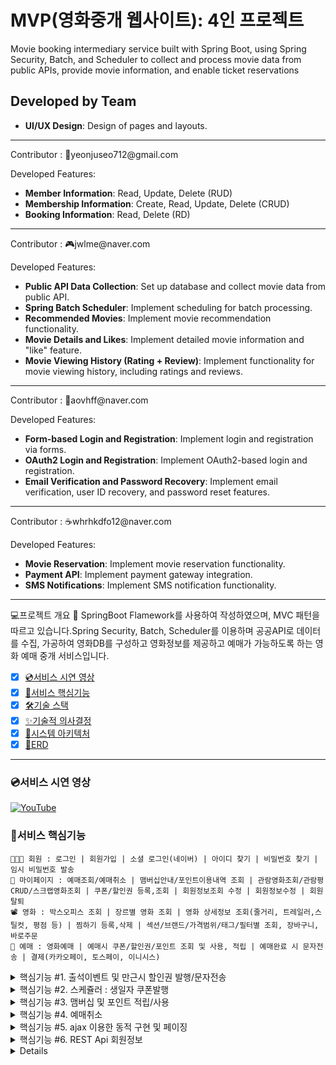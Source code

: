 # MVP(영화중개 웹사이트): 4인 프로젝트

Movie booking intermediary service built with Spring Boot, using Spring Security, Batch, and Scheduler to collect and process movie data from public APIs, provide movie information, and enable ticket reservations


## Developed by Team
- **UI/UX Design**: Design of pages and layouts.
<hr/>  
Contributor : 🐳yeonjuseo712@gmail.com

Developed Features:
- **Member Information**: Read, Update, Delete (RUD)
- **Membership Information**: Create, Read, Update, Delete (CRUD)
- **Booking Information**: Read, Delete (RD)
<hr/>
Contributor : 🎮jwlme@naver.com

Developed Features:
- **Public API Data Collection**: Set up database and collect movie data from public API.  
- **Spring Batch Scheduler**: Implement scheduling for batch processing.  
- **Recommended Movies**: Implement movie recommendation functionality.  
- **Movie Details and Likes**: Implement detailed movie information and "like" feature.  
- **Movie Viewing History (Rating + Review)**: Implement functionality for movie viewing history, including ratings and reviews.

<hr/>
Contributor : 🥑aovhff@naver.com

Developed Features:
- **Form-based Login and Registration**: Implement login and registration via forms.  
- **OAuth2 Login and Registration**: Implement OAuth2-based login and registration.  
- **Email Verification and Password Recovery**: Implement email verification, user ID recovery, and password reset features.  

<hr/>
Contributor : ☕whrhkdfo12@naver.com

Developed Features:
- **Movie Reservation**: Implement movie reservation functionality.  
- **Payment API**: Implement payment gateway integration.  
- **SMS Notifications**: Implement SMS notification functionality.  

<hr/>
💻프로젝트 개요
💬 SpringBoot Flamework를 사용하여 작성하였으며, MVC 패턴을 따르고 있습니다.Spring Security, Batch, Scheduler를 이용하며 공공API로 데이터를 수집, 가공하여 영화DB를 구성하고 영화정보를 제공하고 예매가 가능하도록 하는 영화 예매 중개 서비스입니다.

- [x] [💿서비스 시연 영상](#서비스-시연-영상)
- [x] [🎯서비스 핵심기능](#서비스-핵심기능)
- [x] [🛠기술 스택](#기술-스택)
- [x] [✨기술적 의사결정](#기술적-의사결정)
- [x] [🚧시스템 아키텍처](#시스템-아키텍처)
- [x] [📖ERD](#erd)

<hr/>

### 💿서비스 시연 영상
[![YouTube](https://github.com/wander0000/Final_project/raw/develop/assets/mvp_main.jpg)](https://youtu.be/P8uMiN_WF68)

### 🎯서비스 핵심기능
```
👨‍👨‍👧 회원 : 로그인 | 회원가입 | 소셜 로그인(네이버) | 아이디 찾기 | 비밀번호 찾기 | 임시 비밀번호 발송
🏡 마이페이지 : 예매조회/예매취소 | 맴버십안내/포인트이용내역 조회 | 관람영화조회/관람평CRUD/스크랩영화조회 | 쿠폰/할인권 등록,조회 | 회원정보조회 수정 | 회원정보수정 | 회원탈퇴
📽️ 영화 : 박스오피스 조회 | 장르별 영화 조회 | 영화 상세정보 조회(줄거리, 트레일러,스틸컷, 평점 등) | 찜하기 등록,삭제 | 섹션/브랜드/가격범위/태그/필터별 조회, 장바구니, 바로주문
🎫 예매 : 영화예매 | 예매시 쿠폰/할인권/포인트 조회 및 사용, 적립 | 예매완료 시 문자전송 | 결제(카카오페이, 토스페이, 이니시스)
```

<details>
<summary>핵심기능 #1. 출석이벤트 및 만근시 할인권 발행/문자전송</summary>

![fuction001](https://github.com/rhjdev/geulbeotmall/assets/95993932/ed48456e-a80e-4fbb-8f4a-36d895d8f0bc)
- [x] 스프링에서 제공되는 `Scheduler` 이용, @Scheduled와 @EnableScheduling 어노테이션에 cron 표기법을 이용해서 원하는 시간대에 원하는 기능이 실현될 수 있도록 구현하였습니다.
- [x] `AuthenticationSuccessHandler`를 오버라이딩한 `CustomLoginSuccessHandler`에서 로그인한 유저의 오늘의 출석상태를 확인하여 첫 출석이면 포인트를 지급하고 쿠키를 생성하며, 프론트에서는 쿠키값을 확인하여 출석이벤트에 참여하였음을 알리는 Popup이 뜨도록 하고, '오늘은 더이상 보지 않기'를 check하면 쿠키값을 false로 설정하여 Popup이 뜨지 않도록 하였습니다.
- [x] 매달 1일, 전월의 만근자를 조회하여 할인권을 발행하고, 할인권번호를 문자 API를 이용하여 문자로 발송하도록 했습니다.
</details>
<details>
<summary>핵심기능 #2. 스케쥴러 : 생일자 쿠폰발행</summary>

![fuction002](https://github.com/rhjdev/geulbeotmall/assets/95993932/42912cf3-1824-4c99-a6ac-01c9b098fd7b)
- [x] 스프링에서 제공되는 `Scheduler` 이용, @Scheduled와 @EnableScheduling 어노테이션에 cron 표기법을 이용해서 원하는 시간대에 원하는 기능이 실현될 수 있도록 구현하였습니다.
- [x] 생일쿠폰은 발행할 때 사용가능 상태로 insert해서 예매시 바로 사용할 수 있도록 하였습니다.
```xml
    <!-- 쿠폰등록  -->
    <insert id="insertCoupon" parameterType="com.boot.DTO.CouponDTO">
		INSERT INTO coupontb (couponno, endDate, reason, refno, uuid, acrec)
		SELECT CONCAT(
	           #{type}, 
	           DATE_FORMAT(NOW(), '%y%m%d'), 
	           '-',
	           LPAD(
	               IFNULL(
	                   (SELECT COUNT(*) + 1 
	                    FROM coupontb
	                    WHERE DATE(adate) = CURDATE()), 1
	               ), 4, '0') 
		       ),
		       DATE_SUB(CURDATE(), INTERVAL #{period} DAY), 
		       #{reason},       
		       #{refno},          
		       #{uuid},
		       #{acrec}
    </insert>
```
</details>
<details>
<summary>핵심기능 #3. 맴버십 및 포인트 적립/사용</summary>

![fuction003](https://github.com/rhjdev/geulbeotmall/assets/95993932/b1555bac-bccc-4754-a74c-e4ab97a3a53d)
- [x] 일반 로그인/소셜 로그인 구분 없이 모든 신규 회원은 `가입과 동시에` 등급:Welcome으로, 1,000원의 적립금을 적립 받습니다.
- [x] `등급별`으로 예매시 적립금 혜택이 주어집니다. 쿠폰/할인권/포인트를 사용한 금액을 제외한 실결제금액에 대해 3~10%의 포인트가 적립됩니다.
- [x] 회원은 `마이페이지`에서 자신의 적립금 적립/사용 상세 내역을 확인할 수 있습니다.

</details>
<details>
<summary>핵심기능 #4. 예매취소</summary>

![fuction004](https://github.com/rhjdev/geulbeotmall/assets/95993932/aed5de29-cbac-4619-b66c-648153d60b8b)
- [x] 예매 취소시 11가지 쿼리가 실행되어야 해서 `MySQL`의 프로시져 기능을 활용하였습니다.
- [x] 예매정보테이블의 내용을 '예매'에서 '취소'로 변경하고, 결제 API를 이용하여 실결제금액이 반환되도록 하고, 결제 시 사용한 포인트와 점유한 좌석을 원복하고, 적립된 포인트 또한 반환되도록 하였습니다.
- [x] 하나의 트랜젝션 안에서 작업이 수행되고 하나라도 오류가 나면 전체가 롤백되도록 작성했습니다.
</details>
<details>
<summary>핵심기능 #5. ajax 이용한 동적 구현 및 페이징</summary>

![fuction005](https://github.com/rhjdev/geulbeotmall/assets/95993932/5ec2b61a-36b8-458e-9ee8-0cd250dc7bb4)
- [x] 목록은 ajax를 이용하여 동적으로 구현하고, 세그먼트 기법 중 페이징을 제대로 작동하게 하기위하여 페이지 버튼에도 필터링과 페이징을 위한 인자를 배열값으로 저장하여 화면단이 구성되도록 function을 호출할 때 인자를 다시 Json으로 보낼 수 있는 형태로 변환하여 서버에 데이터를 요청하도록 하였습니다.
- [x] `페이징`은 SQL쿼리에서 LIMIT와 OFFSET을 이용하여 구현하였습니다.
```xml
    <!-- 포인트 이력 테이블 조회(기간별)-->
    <select id="getUserPtHis" resultType="com.boot.DTO.PthistDTO">
        SELECT * FROM pthisttb where uuid=#{uuid}
        <include refid="days"></include>
        <include refid="pagenation"></include>
    </select>
    
     <!-- 포인트 이력 목록의 갯수(기간별)-->
    <select id="getTotalCountFiltered">
        SELECT COUNT(*) 
        FROM pthisttb where uuid=#{uuid}
        <include refid="days"></include>
    </select>

    <!--  정렬 로직: 기간별 15일,1개월,2개월, 3개월 -->
	  <sql id="days">
      <if test="(days == '15')">
        AND trndt BETWEEN DATE_SUB(CURDATE(), INTERVAL 15 DAY) AND now()
        ORDER BY trndt DESC
      </if>
      <if test="(days == '30') or days == null or days == ''">
         AND trndt BETWEEN DATE_SUB(CURDATE(), INTERVAL 30 DAY) AND now()
         ORDER BY trndt DESC
      </if>
      <if test='(days == "60")'>
         AND trndt BETWEEN DATE_SUB(CURDATE(), INTERVAL 60 DAY) AND now()
         ORDER BY trndt DESC
      </if>
      <if test='(days == "90")'>
         AND trndt BETWEEN DATE_SUB(CURDATE(), INTERVAL 90 DAY) AND now()
         ORDER BY trndt DESC
      </if>
     </sql>
   
     <sql id="pagenation">
   	  	LIMIT #{pageSize} OFFSET #{offset}
     </sql>
```
</details>
<details>
<summary>핵심기능 #6. REST Api 회원정보</summary>

- [x] 시큐리티가 적용된 프로젝트여서 사용자타입이 2가지로 인가된 사용자의 정보를 꺼내쓰는 객체가 UserDetails와 OAuth2User로 나누어 져서 UserDetails, UserDetailsService도 커스텀해서 사용했습니다.
- [x] 사용자의 정보 조회, 수정, 삭제는 REST 방식으로 구현하였습니다.
- [x] OAuth2유저의 경우 일부 정보만 수정할 수 있도록, 화면단에서도 유저타입별로 수정버튼이 노출될 수 있도록 분기처리하였습니다.
</details>
<details>

|<small>회원가입(일반/네이버)</small>|<small>비밀번호찾기/변경<small>|<small>아이디찾기</small>|
|:-:|:-:|:-:|
|![003](https://github.com/wander0000/Final_project/raw/develop/assets/generate.gif)|![004](https://github.com/wander0000/Final_project/raw/develop/assets/findpw.gif)|![005](https://github.com/wander0000/Final_project/raw/develop/assets/findid.gif)|
|<small><b>영화조회</b></small>|<small><b>영화스크랩</b></small>|<small><b>영화예매</b></small>|
|![006](https://github.com/wander0000/Final_project/raw/develop/assets/getmovie.gif)|![007](https://github.com/wander0000/Final_project/raw/develop/assets/likemovie.gif)|![008](https://github.com/wander0000/Final_project/raw/develop/assets/bookmovie.gif)|
|<small><b>예매내역조회</b></small>|<small><b>예매취소</b></small>|<small><b>포인트이력조회</b></small>|
|![009](https://github.com/wander0000/Final_project/raw/develop/assets/booklist.gif)|![010](https://github.com/wander0000/Final_project/raw/develop/assets/cancelmovie.gif)|![011](https://github.com/wander0000/Final_project/raw/develop/assets/pthislist.gif)|
|<small><b>무비스토리</b></small>|<small><b>출석이벤트 문자API/쿠폰등록</b></small>|<small><b>탈퇴</b></small>|
|![012](https://github.com/wander0000/Final_project/raw/develop/assets/moviestory.gif)|![013](https://github.com/wander0000/Final_project/raw/develop/assets/attendence.gif)|![014](https://github.com/wander0000/Final_project/raw/develop/assets/unsubscribe.gif)|


### 🛠기술 스택
OS | Windows 10
--- | --- |
Language | ![Java](https://img.shields.io/badge/JAVA-000?style=for-the-badge&logo=java&logoColor=white) ![Spring](https://img.shields.io/badge/Spring-000?style=for-the-badge&logo=spring&logoColor=white) ![HTML5](https://img.shields.io/badge/html5-000?style=for-the-badge&logo=html5&logoColor=white) ![CSS3](https://img.shields.io/badge/css3-000?style=for-the-badge&logo=css3&logoColor=white) ![JavaScript](https://img.shields.io/badge/javascript-000?style=for-the-badge&logo=javascript&logoColor=white)
IDE | ![STS4](https://img.shields.io/badge/STS4-000?style=for-the-badge&logo=spring&logoColor=white) ![Visual Studio Code](https://img.shields.io/badge/Visual%20Studio%20Code-000?style=for-the-badge&logo=visualstudiocode&logoColor=white) ![MySQL Workbench](https://img.shields.io/badge/MySQL%20Workbench-000?style=for-the-badge&logo=oracle&logoColor=white)
Framework | ![Spring Boot](https://img.shields.io/badge/Spring%20Boot-6DB33F?style=for-the-badge&logo=springboot&logoColor=white) ![MyBatis](https://img.shields.io/badge/Mybatis-d40000?style=for-the-badge)
Build Tool | ![Gradle](https://img.shields.io/badge/Gradle-02303A?style=for-the-badge&logo=gradle&logoColor=white)
Database | ![MySQL](src="https://img.shields.io/badge/Mysql-4479A1?style=flat-square&logo=Mysql&logoColor=white")
Frontend | ![HTML5](https://img.shields.io/badge/html5-E34F26?style=for-the-badge&logo=html5&logoColor=white) ![CSS3](https://img.shields.io/badge/css3-1572B6?style=for-the-badge&logo=css3&logoColor=white) ![JavaScript](https://img.shields.io/badge/javascript-F7DF1E?style=for-the-badge&logo=javascript&logoColor=black) ![jQuery](https://img.shields.io/badge/jQuery-0769AD?style=for-the-badge&logo=jquery&logoColor=white)
Library | ![Spring Security](https://img.shields.io/badge/spring%20security-6DB33F?style=for-the-badge&logo=springsecurity&logoColor=white)
API | ![Iamport Payment](https://img.shields.io/badge/Iamport%20Payment-c1272d?style=for-the-badge) ![coolSMS](https://img.shields.io/badge/cool%20SMS-f7943a?style=for-the-badge)
Server |![Apache Tomcat 9.0](https://img.shields.io/badge/Apache%20Tomcat%20-F8DC75?style=for-the-badge&logo=apachetomcat&logoColor=black)
Version Control | ![GitHub](https://img.shields.io/badge/GitHub-181717?style=for-the-badge&logo=GitHub&logoColor=white)

### 🚧시스템 아키텍처
![architecture](https://github.com/wander0000/Final_project/raw/develop/assets/mvc.png)]
![개발환경](https://github.com/wander0000/Final_project/raw/develop/assets/idle.png)]

### 📖ERD
![erd](https://github.com/wander0000/Final_project/raw/develop/assets/erd.png)]
